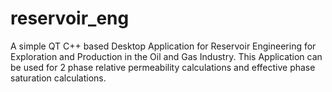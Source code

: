 # reservoir_eng
A  simple QT C++ based Desktop Application for Reservoir Engineering for Exploration and Production in the Oil and Gas Industry. This Application can be used for 2 phase relative permeability calculations and effective phase saturation calculations.
